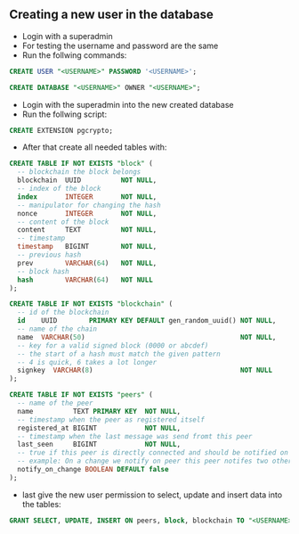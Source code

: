 ## Creating a new user in the database

- Login with a superadmin
- For testing the username and password are the same
- Run the follwing commands:

``` sql
CREATE USER "<USERNAME>" PASSWORD '<USERNAME>';
```

``` sql
CREATE DATABASE "<USERNAME>" OWNER "<USERNAME>";
```

- Login with the superadmin into the new created database
- Run the follwing script:
``` sql
CREATE EXTENSION pgcrypto;
```

- After that create all needed tables with:
``` sql
CREATE TABLE IF NOT EXISTS "block" (
  -- blockchain the block belongs
  blockchain  UUID          NOT NULL,
  -- index of the block
  index       INTEGER       NOT NULL,
  -- manipulator for changing the hash
  nonce       INTEGER       NOT NULL,
  -- content of the block
  content     TEXT          NOT NULL,
  -- timestamp
  timestamp   BIGINT        NOT NULL,
  -- previous hash
  prev        VARCHAR(64)   NOT NULL,
  -- block hash
  hash        VARCHAR(64)   NOT NULL
);
```

``` sql
CREATE TABLE IF NOT EXISTS "blockchain" (
  -- id of the blockchain
  id    UUID        PRIMARY KEY DEFAULT gen_random_uuid() NOT NULL,
  -- name of the chain
  name  VARCHAR(50)                                       NOT NULL,
  -- key for a valid signed block (0000 or abcdef)
  -- the start of a hash must match the given pattern
  -- 4 is quick, 6 takes a lot longer
  signkey  VARCHAR(8)                                     NOT NULL
);
```

``` sql
CREATE TABLE IF NOT EXISTS "peers" (
  -- name of the peer
  name          TEXT PRIMARY KEY  NOT NULL,
  -- timestamp when the peer as registered itself
  registered_at BIGINT            NOT NULL,
  -- timestamp when the last message was send fromt this peer
  last_seen     BIGINT            NOT NULL,
  -- true if this peer is directly connected and should be notified on change
  -- example: On a change we notify on peer this peer notifes two others
  notify_on_change BOOLEAN DEFAULT false
);
```

- last give the new user permission to select, update and insert data into the tables:
``` sql
GRANT SELECT, UPDATE, INSERT ON peers, block, blockchain TO "<USERNAME>";
```